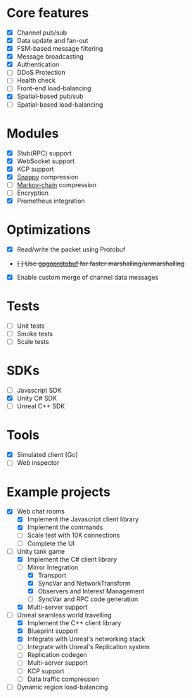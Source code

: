 # Core features
- [x] Channel pub/sub
- [x] Data update and fan-out
- [x] FSM-based message filtering
- [x] Message broadcasting
- [x] Authentication
- [ ] DDoS Protection
- [ ] Health check
- [ ] Front-end load-balancing
- [x] Spatial-based pub/sub
- [ ] Spatial-based load-balancing

# Modules
- [x] Stub(RPC) support
- [x] WebSocket support
- [x] KCP support
- [x] [Snappy](https://github.com/golang/snappy) compression
- [ ] [Markov-chain](https://en.wikipedia.org/wiki/Markov_chain) compression
- [ ] Encryption
- [x] Prometheus integration

# Optimizations
- [x] Read/write the packet using Protobuf
- ~~[ ] Use [gogoprotobuf](https://github.com/gogo/protobuf) for faster marshalling/unmarshalling~~
- [x] Enable custom merge of channel data messages

# Tests
- [ ] Unit tests
- [ ] Smoke tests
- [ ] Scale tests

# SDKs
- [ ] Javascript SDK
- [x] Unity C# SDK
- [ ] Unreal C++ SDK

# Tools
- [x] Simulated client (Go)
- [ ] Web inspector

# Example projects
- [x] Web chat rooms
    - [x] Implement the Javascript client library
    - [x] Implement the commands
    - [ ] Scale test with 10K connections
    - [ ] Complete the UI
- [ ] Unity tank game
    - [x] Implement the C# client library
    - [ ] Mirror Integration
        - [x] Transport
        - [x] SyncVar and NetworkTransform
        - [x] Observers and Interest Management
        - [ ] SyncVar and RPC code generation
    - [x] Multi-server support
- [ ] Unreal seamless world travelling
    - [x] Implement the C++ client library
    - [x] Blueprint support
    - [x] Integrate with Unreal's networking stack
    - [ ] Integrate with Unreal's Replication system
    - [ ] Replication codegen
    - [ ] Multi-server support
    - [ ] KCP support
    - [ ] Data traffic compression
- [ ] Dynamic region load-balancing
